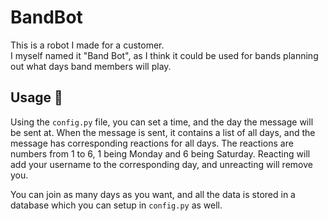 # BandBot
This is a robot I made for a customer.
<br/>
I myself named it "Band Bot", as I think it could be used for bands planning out what days band members will play.


## Usage 📝
Using the `config.py` file, you can set a time, and the day the message will be sent at.
When the message is sent, it contains a list of all days, and the message has corresponding reactions for all days.
The reactions are numbers from 1 to 6, 1 being Monday and 6 being Saturday.
Reacting will add your username to the corresponding day, and unreacting will remove you.

You can join as many days as you want, and all the data is stored in a database which you can setup in `config.py` as well.
